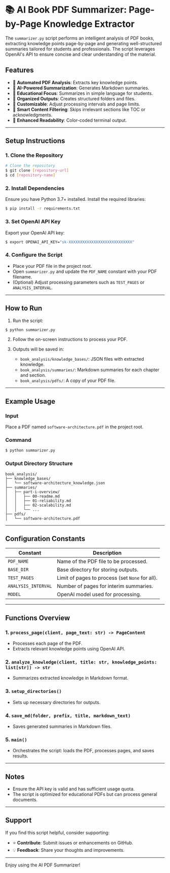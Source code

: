 # 📚 AI Book PDF Summarizer: Page-by-Page Knowledge Extractor

The `summarizer.py` script performs an intelligent analysis of PDF books, extracting knowledge points page-by-page and generating well-structured summaries tailored for students and professionals. The script leverages OpenAI's API to ensure concise and clear understanding of the material.

## Features

- 📖 **Automated PDF Analysis**: Extracts key knowledge points.
- 🤖 **AI-Powered Summarization**: Generates Markdown summaries.
- 🎯 **Educational Focus**: Summarizes in simple language for students.
- 📂 **Organized Outputs**: Creates structured folders and files.
- 📝 **Customizable**: Adjust processing intervals and page limits.
- 🌟 **Smart Content Filtering**: Skips irrelevant sections like TOC or acknowledgments.
- 🎨 **Enhanced Readability**: Color-coded terminal output.

---

## Setup Instructions

### 1. Clone the Repository
```bash
# Clone the repository
$ git clone [repository-url]
$ cd [repository-name]
```

### 2. Install Dependencies
Ensure you have Python 3.7+ installed. Install the required libraries:
```bash
$ pip install -r requirements.txt
```

### 3. Set OpenAI API Key
Export your OpenAI API key:
```bash
$ export OPENAI_API_KEY="sk-XXXXXXXXXXXXXXXXXXXXXXXXXXXX"
```

### 4. Configure the Script
- Place your PDF file in the project root.
- Open `summarizer.py` and update the `PDF_NAME` constant with your PDF filename.
- (Optional) Adjust processing parameters such as `TEST_PAGES` or `ANALYSIS_INTERVAL`.

---

## How to Run

1. Run the script:
```bash
$ python summarizer.py
```

2. Follow the on-screen instructions to process your PDF.

3. Outputs will be saved in:
   - `book_analysis/knowledge_bases/`: JSON files with extracted knowledge.
   - `book_analysis/summaries/`: Markdown summaries for each chapter and section.
   - `book_analysis/pdfs/`: A copy of your PDF file.

---

## Example Usage

### Input
Place a PDF named `software-architecture.pdf` in the project root.

### Command
```bash
$ python summarizer.py
```

### Output Directory Structure
```
book_analysis/
├── knowledge_bases/
│   └── software-architecture_knowledge.json
├── summaries/
│   ├── part-i-overview/
│   │   ├── 00-readme.md
│   │   ├── 01-reliability.md
│   │   ├── 02-scalability.md
│   │   └── ...
├── pdfs/
│   └── software-architecture.pdf
```

---

## Configuration Constants

| Constant            | Description                                      |
|---------------------|--------------------------------------------------|
| `PDF_NAME`          | Name of the PDF file to be processed.            |
| `BASE_DIR`          | Base directory for storing outputs.              |
| `TEST_PAGES`        | Limit of pages to process (set `None` for all).  |
| `ANALYSIS_INTERVAL` | Number of pages for interim summaries.           |
| `MODEL`             | OpenAI model used for processing.                |

---

## Functions Overview

### 1. `process_page(client, page_text: str) -> PageContent`
- Processes each page of the PDF.
- Extracts relevant knowledge points using OpenAI API.

### 2. `analyze_knowledge(client, title: str, knowledge_points: list[str]) -> str`
- Summarizes extracted knowledge in Markdown format.

### 3. `setup_directories()`
- Sets up necessary directories for outputs.

### 4. `save_md(folder, prefix, title, markdown_text)`
- Saves generated summaries in Markdown files.

### 5. `main()`
- Orchestrates the script: loads the PDF, processes pages, and saves results.

---

## Notes

- Ensure the API key is valid and has sufficient usage quota.
- The script is optimized for educational PDFs but can process general documents.

---

## Support

If you find this script helpful, consider supporting:

- ⭐ **Contribute**: Submit issues or enhancements on GitHub.
- 💡 **Feedback**: Share your thoughts and improvements.

---

Enjoy using the AI PDF Summarizer!

